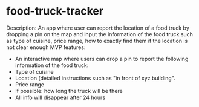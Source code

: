 # food-truck-tracker
Description: An app where user can report the location of a food truck by dropping a pin on the map and input the information of the food truck such as type of cuisine, price range, how to exactly find them if the location is not clear enough
MVP features:
- An interactive map where users can drop a pin to report the following information of the food truck:
 - Type of cuisine
 - Location (detailed instructions such as "in front of xyz building".
 - Price range
 - If possible: how long the truck will be there
 - All info will disappear after 24 hours
